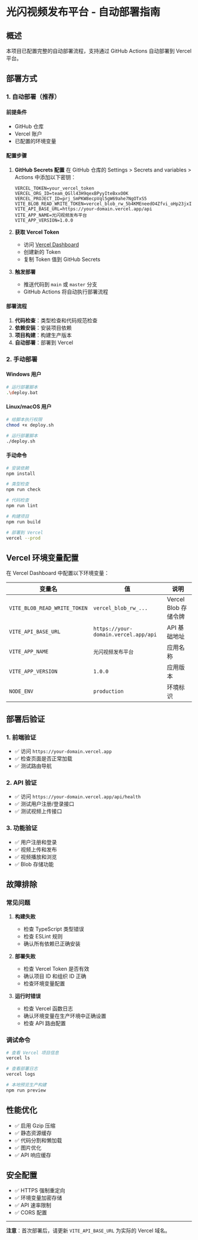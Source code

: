 # 光闪视频发布平台 - 自动部署指南

## 概述

本项目已配置完整的自动部署流程，支持通过 GitHub Actions 自动部署到 Vercel 平台。

## 部署方式

### 1. 自动部署（推荐）

#### 前提条件
- GitHub 仓库
- Vercel 账户
- 已配置的环境变量

#### 配置步骤

1. **GitHub Secrets 配置**
   在 GitHub 仓库的 Settings > Secrets and variables > Actions 中添加以下密钥：

   ```
   VERCEL_TOKEN=your_vercel_token
   VERCEL_ORG_ID=team_QGll43H9qexBPyyIteBxxO0K
   VERCEL_PROJECT_ID=prj_SmPKW8ecpVql5gW69ahe7NgOTxS5
   VITE_BLOB_READ_WRITE_TOKEN=vercel_blob_rw_5b4KMEneedO4Zfvi_oHp23jxITcxhLYwGeZaAuizJoL97TI
   VITE_API_BASE_URL=https://your-domain.vercel.app/api
   VITE_APP_NAME=光闪视频发布平台
   VITE_APP_VERSION=1.0.0
   ```

2. **获取 Vercel Token**
   - 访问 [Vercel Dashboard](https://vercel.com/account/tokens)
   - 创建新的 Token
   - 复制 Token 值到 GitHub Secrets

3. **触发部署**
   - 推送代码到 `main` 或 `master` 分支
   - GitHub Actions 将自动执行部署流程

#### 部署流程

1. **代码检查**：类型检查和代码规范检查
2. **依赖安装**：安装项目依赖
3. **项目构建**：构建生产版本
4. **自动部署**：部署到 Vercel

### 2. 手动部署

#### Windows 用户
```bash
# 运行部署脚本
.\deploy.bat
```

#### Linux/macOS 用户
```bash
# 给脚本执行权限
chmod +x deploy.sh

# 运行部署脚本
./deploy.sh
```

#### 手动命令
```bash
# 安装依赖
npm install

# 类型检查
npm run check

# 代码检查
npm run lint

# 构建项目
npm run build

# 部署到 Vercel
vercel --prod
```

## Vercel 环境变量配置

在 Vercel Dashboard 中配置以下环境变量：

| 变量名 | 值 | 说明 |
|--------|----|---------|
| `VITE_BLOB_READ_WRITE_TOKEN` | `vercel_blob_rw_...` | Vercel Blob 存储令牌 |
| `VITE_API_BASE_URL` | `https://your-domain.vercel.app/api` | API 基础地址 |
| `VITE_APP_NAME` | `光闪视频发布平台` | 应用名称 |
| `VITE_APP_VERSION` | `1.0.0` | 应用版本 |
| `NODE_ENV` | `production` | 环境标识 |

## 部署后验证

### 1. 前端验证
- ✅ 访问 `https://your-domain.vercel.app`
- ✅ 检查页面是否正常加载
- ✅ 测试路由导航

### 2. API 验证
- ✅ 访问 `https://your-domain.vercel.app/api/health`
- ✅ 测试用户注册/登录接口
- ✅ 测试视频上传接口

### 3. 功能验证
- ✅ 用户注册和登录
- ✅ 视频上传和发布
- ✅ 视频播放和浏览
- ✅ Blob 存储功能

## 故障排除

### 常见问题

1. **构建失败**
   - 检查 TypeScript 类型错误
   - 检查 ESLint 规则
   - 确认所有依赖已正确安装

2. **部署失败**
   - 检查 Vercel Token 是否有效
   - 确认项目 ID 和组织 ID 正确
   - 检查环境变量配置

3. **运行时错误**
   - 检查 Vercel 函数日志
   - 确认环境变量在生产环境中正确设置
   - 检查 API 路由配置

### 调试命令

```bash
# 查看 Vercel 项目信息
vercel ls

# 查看部署日志
vercel logs

# 本地预览生产构建
npm run preview
```

## 性能优化

- ✅ 启用 Gzip 压缩
- ✅ 静态资源缓存
- ✅ 代码分割和懒加载
- ✅ 图片优化
- ✅ API 响应缓存

## 安全配置

- ✅ HTTPS 强制重定向
- ✅ 环境变量加密存储
- ✅ API 速率限制
- ✅ CORS 配置

---

**注意**：首次部署后，请更新 `VITE_API_BASE_URL` 为实际的 Vercel 域名。